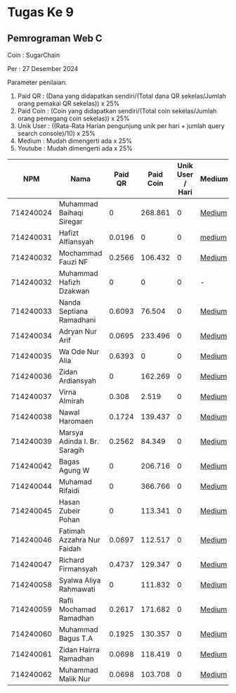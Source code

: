 # Tugas Ke 9

## Pemrograman Web C
Coin : SugarChain

Per : 27 Desember 2024

Parameter penilaian:
1. Paid QR : (Dana yang didapatkan sendiri/(Total dana QR sekelas/Jumlah orang pemakai QR sekelas))  x  25%
2. Paid Coin : (Coin yang didapatkan sendiri/(Total coin sekelas/Jumlah orang pemegang coin sekelas))  x  25%
3. Unik User : ((Rata-Rata Harian pengunjung unik per hari + jumlah query search console)/10) x 25%
4. Medium : Mudah dimengerti ada x 25%
5. Youtube : Mudah dimengerti ada x 25%

| NPM       | Nama                              | Paid QR | Paid Coin | Unik User / Hari | Medium | Youtube | Nilai |
|-----------|-----------------------------------|---------|-----------|------------------|--------|---------|-------|
| 714240024 | Muhammad Baihaqi Siregar         | 0       | 268.861         | 0                | [Medium](https://medium.com/@baihaqisiregar09/cara-menggunakan-es-module-jscroot-untuk-import-function-renderhtml-onclick-dan-setinner-13ee559ed17a)      | [Youtube](https://youtu.be/B1ZNQ1jeiZQ?si=Xbk8isbDc9CDm7Nw)      | 100     |
| 714240031 | Hafizt Alfiansyah                | 0.0196      | 0         | 0                | [medium](https://medium.com/@alfiansyahhafis82/cara-menggunakan-es-module-jscroot-untukimport-function-renderhtml-onclick-dan-setlnner-294088217859)      | [Youtube](https://youtu.be/r1WCfWyWlUk?si=BVidtydZFmLoE173)     | 0     |
| 714240032 | Mochammad Fauzi NF               | 0.2566      | 106.432         | 0                | [Medium](https://medium.com/@nurfadilahmfauzi/cara-menggunakan-es-module-jscroot-untuk-import-function-renderhtml-onclick-dan-setinner-719b130b998f)      | [Youtube](https://youtu.be/4OMEiHQfhy4)        | 100       | 0     |
| 714240032 | Muhammad Hafizh Dzakwan          | 0       | 0         | 0                | -      | -       | 0     |
| 714240033 | Nanda Septiana Ramadhani         | 0.6093      | 76.504         | 0                | [Medium](https://medium.com/@nandasr.24/es-module-jscroot-untuk-import-function-renderhtml-onclick-dan-setinner-e9fc0ce64795)      | [Youtube](https://youtu.be/OX7-in75OZU?si=aoK_aGSWXiu9Ah0Y)       | 0     |
| 714240034 | Adryan Nur Arif                  | 0.0695       | 233.496         | 0                | [Medium](https://medium.com/@adryannask/penggunaan-es-module-optimalkan-renderhtml-onclick-dan-setinner-di-jscroot-2ff5c0022886)      | [Youtube](https://youtu.be/C_tGdHVGG78)| 100 |
| 714240035 | Wa Ode Nur Alia     | 0.6393      | 0         | 0                | [Medium](https://medium.com/@cakleghid/cara-menggunakan-es-module-jscroot-untuk-import-function-renderhtml-onclick-dan-setinner-e6096eff6ea5)|[Youtube](https://youtu.be/zHaNw1cZOY0?feature=shared) |0     | -       | 0     |
| 714240036 | Zidan Ardiansyah                 | 0       | 162.269         | 0                | [Medium](https://medium.com/@cakleghid/cara-menggunakan-es-module-jscroot-untuk-import-function-renderhtml-onclick-dan-setinner-e6096eff6ea5)      | [Youtube](https://youtu.be/aJ6HYGo3Ams?si=Rdn81x3xsjKzF7U5)       | 0     |
| 714240037 | Virna Almirah                    | 0.308       | 2.519         | 0                | [Medium](https://medium.com/@virnalmirah/cara-penggunaan-es-module-menggunakan-jscroot-dengan-import-fungsi-renderhtml-onclick-dan-setinner-51a2eb81fb93)      | [Youtube](https://youtu.be/JZdkehxLz70?si=yMi5nwiN_VoZSaCI)       | 0     |
| 714240038 | Nawal Haromaen                   | 0.1724       | 139.437         | 0                | [Medium](https://medium.com/@nawalharomaen/cara-menggunakan-es-module-jscroot-untuk-import-function-renderhtml-onclick-dan-setinner-fc31ee7e110a)  | [Youtube](https://youtu.be/ImUHO95vqkI)    | 0     |
| 714240039 | Marsya Adinda I. Br. Saragih     | 0.2562       | 84.349         | 0                | [Medium](https://medium.com/@adindamarsya33/penggunaan-modul-es-menggunakan-jscroot-dengan-fungsi-import-renderhtml-onclick-dan-setinner-e24b0039d31c)      | [Youtube](https://youtu.be/GIjcjAgG0jM?feature=shared)      | 0     |
| 714240042 | Bagas Agung W                    | 0       | 206.716         | 0                | [Medium](https://medium.com/@zenkun.enterkill13/cara-menggunakan-es-module-jscroot-untuk-import-function-renderhtml-onclick-dan-setinner-34170e8b25a7)      | [Youtube](https://youtu.be/5l5VM6qB1Bs)       | 100     |
| 714240044 | Muhamad Rifaidi                  | 0       | 366.766         | 0                |[Medium](https://medium.com/@vilamica17/cara-penggunaan-es-module-menggunakan-jscroot-dengan-import-fungsi-renderhtml-onclick-dan-setinner-a3187d0779e5)     |[YouTube](https://youtu.be/xEX0wLnFnFU)     | 0     |
| 714240045 | Hasan Zubeir Pohan               | 0       | 113.341         | 0                | [Medium](https://medium.com/@hasanpohan035/langkah-langkah-menggunakan-es-module-jscroot-untuk-import-function-renderhtml-onclick-dan-c0b66d24312e)      | [Youtube](https://www.youtube.com/watch?v=aBuHEZkkkgY)       | 0     |
| 714240046 | Fatimah Azzahra Nur Faidah       | 0.0697       | 112.517         | 0                | [Medium](https://medium.com/@itzaidaa/cara-modifikasi-element-html-menggunakan-javascript-7b3698d64ebc)      | [Youtube](https://youtu.be/ym_uunMdjk4?si=aOyr8rNNs6rBaXZT)       | 0     |
| 714240047 | Richard Firmansyah               | 0.4737       | 129.347         | 0              |[Medium](https://medium.com/@richardfirmansyah57/cara-menggunakan-es-module-jscroot-untuk-import-function-renderhtml-onclick-dan-setinner-281f107d8655)   | [YouTube](https://youtu.be/9qbb0eHlYOM?si=3hnl_xMBBoLrpH3U) |100|
| 714240058 | Syalwa Aliya Rahmawati           | 0       | 111.832         | 0                | [Medium](https://medium.com/@syalwalyrh/penggunaan-es-module-menggunakan-jscroot-dengan-import-fungsi-renderhtml-onclick-dan-setinner-8598ca0169cc)      | [Youtube](https://youtu.be/vOwD-p48Gak)       | 100     |
| 714240059 | Rafli Mochamad Ramadhan          | 0.2617       | 171.682         | 0                | [Medium](https://medium.com/@raflimramadhan.204/cara-menggunakan-es-module-jscroot-untuk-import-function-renderhtml-onclick-dan-setinner-648a9bae1cd9)      |[youtube](https://youtu.be/CM9nzVaR_0I)        | 0     |
| 714240060 | Muhammad Bagus T.A               | 0.1925      | 130.357         | 0                | [Medium](https://medium.com/@mbagus0111/cara-menggunakan-es-module-jscroot-untuk-import-function-renderhtml-onclick-dan-setinner-e95978dd6c88)  | [youtube](https://youtu.be/MMaIBZu8p4A) | 100   | 
| 714240061 | Zidan Hairra Ramadhan            | 0.0698       | 118.419         | 0                | [Medium](https://medium.com/@zidanramadhan950/cara-menggunakan-es-module-jscroot-untuk-import-function-renderhtml-onclick-dan-setinner-1c0bd559b514)     | [youtube](https://youtu.be/2SPUblB1FkI)      | 0     |
| 714240062 | Muhammad Malik Nur               | 0.0698       | 103.708         | 0                | [Medium](https://medium.com/@kamalputra1177/cara-pakai-es-module-jscroot-buat-import-function-renderhtml-onclick-setinner-729ca11ce306)      | [Youtube](https://youtu.be/spqkjyXhgnI)       | 0     |
